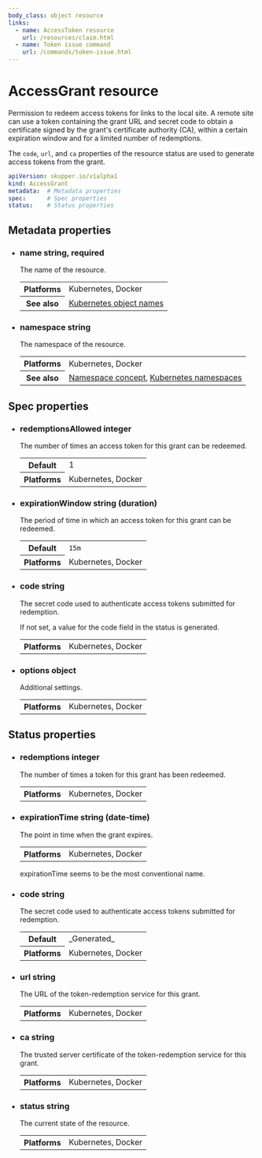 ```yaml
---
body_class: object resource
links:
  - name: AccessToken resource
    url: /resources/claim.html
  - name: Token issue command
    url: /commands/token-issue.html
---
```


# AccessGrant resource

<section>

Permission to redeem access tokens for links to the local
site.  A remote site can use a token containing the grant
URL and secret code to obtain a certificate signed by the
grant's certificate authority (CA), within a certain
expiration window and for a limited number of redemptions.

The `code`, `url`, and `ca` properties of the resource
status are used to generate access tokens from the grant.

~~~ yaml
apiVersion: skupper.io/v1alpha1
kind: AccessGrant
metadata:  # Metadata properties
spec:      # Spec properties
status:    # Status properties
~~~

</section>

<section>

## Metadata properties

- <h3 id="name">name <span class="attribute-info">string, required</span></h3>

  The name of the resource.

  <table class="fields"><tr><th>Platforms</th><td>Kubernetes, Docker</td><tr><th>See also</th><td><a href="https://kubernetes.io/docs/concepts/overview/working-with-objects/names/">Kubernetes object names</a></td></table>

- <h3 id="namespace">namespace <span class="attribute-info">string</span></h3>

  The namespace of the resource.

  <table class="fields"><tr><th>Platforms</th><td>Kubernetes, Docker</td><tr><th>See also</th><td><a href="/concepts/namespace.html">Namespace concept</a>, <a href="https://kubernetes.io/docs/concepts/overview/working-with-objects/namespaces/">Kubernetes namespaces</a></td></table>

</section>

<section>

## Spec properties

- <h3 id="redemptionsallowed">redemptionsAllowed <span class="attribute-info">integer</span></h3>

  The number of times an access token for this grant can
  be redeemed.

  <table class="fields"><tr><th>Default</th><td>1</td><tr><th>Platforms</th><td>Kubernetes, Docker</td></table>

- <h3 id="expirationwindow">expirationWindow <span class="attribute-info">string (duration)</span></h3>

  The period of time in which an access token for this
  grant can be redeemed.

  <table class="fields"><tr><th>Default</th><td><code>15m</code></td><tr><th>Platforms</th><td>Kubernetes, Docker</td></table>

- <h3 id="code">code <span class="attribute-info">string</span></h3>

  The secret code used to authenticate access tokens
  submitted for redemption.
  
  If not set, a value for the code field in the status is
  generated.

  <table class="fields"><tr><th>Platforms</th><td>Kubernetes, Docker</td></table>

- <h3 id="options">options <span class="attribute-info">object</span></h3>

  Additional settings.

  <table class="fields"><tr><th>Platforms</th><td>Kubernetes, Docker</td></table>

</section>

<section>

## Status properties

- <h3 id="redemptions">redemptions <span class="attribute-info">integer</span></h3>

  The number of times a token for this grant has been
  redeemed.

  <table class="fields"><tr><th>Platforms</th><td>Kubernetes, Docker</td></table>

- <h3 id="expirationtime">expirationTime <span class="attribute-info">string (date-time)</span></h3>

  The point in time when the grant expires.

  <table class="fields"><tr><th>Platforms</th><td>Kubernetes, Docker</td></table>

  <section class="notes">

  expirationTime seems to be the most conventional name.

  </section>

- <h3 id="code">code <span class="attribute-info">string</span></h3>

  The secret code used to authenticate access tokens
  submitted for redemption.

  <table class="fields"><tr><th>Default</th><td>_Generated_</td><tr><th>Platforms</th><td>Kubernetes, Docker</td></table>

- <h3 id="url">url <span class="attribute-info">string</span></h3>

  The URL of the token-redemption service for this grant.

  <table class="fields"><tr><th>Platforms</th><td>Kubernetes, Docker</td></table>

- <h3 id="ca">ca <span class="attribute-info">string</span></h3>

  The trusted server certificate of the token-redemption
  service for this grant.

  <table class="fields"><tr><th>Platforms</th><td>Kubernetes, Docker</td></table>

- <h3 id="status">status <span class="attribute-info">string</span></h3>

  The current state of the resource.

  <table class="fields"><tr><th>Platforms</th><td>Kubernetes, Docker</td></table>

</section>
